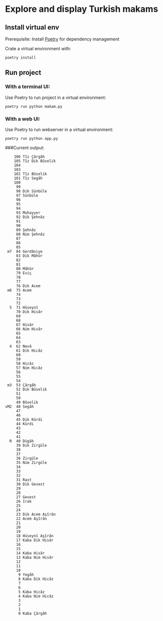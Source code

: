 # Explore and display Turkish makams

## Install virtual env
Prerequisite: Install [Poetry](https://python-poetry.org/docs/) for dependency management

Crate a virtual environment with:
```
poetry install
```

## Run project

### With a terminal UI:

Use Poetry to run project in a virtual environment:
```
poetry run python makam.py
```

### With a web UI:

Use Poetry to run webserver in a virtual environment:
```
poetry run python app.py
```

###Current output:
```
    106 Tîz Çârgâh
    105 Tîz Dik Bûselik
    104 
    103 
    102 Tîz Bûselik
    101 Tîz Segâh
    100 
     99 
     98 Dik Sünbüle
     97 Sünbüle
     96 
     95 
     94 
     93 Muhayyer
     92 Dik Şehnâz
     91 
     90 
     89 Şehnâz
     88 Nim Şehnâz
     87 
     86 
     85 
 m7  84 Gerdâniye
     83 Dik Mâhûr
     82 
     81 
     80 Mâhûr
     79 Eviç
     78 
     77 
     76 Dik Acem
 m6  75 Acem
     74 
     73 
     72 
  5  71 Hüseynî
     70 Dik Hisâr
     69 
     68 
     67 Hisâr
     66 Nim Hisâr
     65 
     64 
     63 
  4  62 Nevâ
     61 Dik Hicâz
     60 
     59 
     58 Hicâz
     57 Nim Hicâz
     56 
     55 
     54 
 m3  53 Çârgâh
     52 Dik Bûselik
     51 
     50 
     49 Bûselik
vM2  48 Segâh
     47 
     46 
     45 Dik Kürdi
     44 Kürdi
     43 
     42 
     41 
  R  40 Dügâh
     39 Dik Zirgüle
     38 
     37 
     36 Zirgüle
     35 Nim Zirgüle
     34 
     33 
     32 
     31 Rast
     30 Dik Gevest
     29 
     28 
     27 Gevest
     26 Irak
     25 
     24 
     23 Dik Acem Aşîrân
     22 Acem Aşîrân
     21 
     20 
     19 
     18 Hüseynî Aşîrân
     17 Kaba Dik Hisâr
     16 
     15 
     14 Kaba Hisâr
     13 Kaba Nim Hisâr
     12 
     11 
     10 
      9 Yegâh
      8 Kaba Dik Hicâz
      7 
      6 
      5 Kaba Hicâz
      4 Kaba Nim Hicâz
      3 
      2 
      1 
      0 Kaba Çârgâh
```
